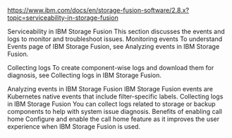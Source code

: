 https://www.ibm.com/docs/en/storage-fusion-software/2.8.x?topic=serviceability-in-storage-fusion



Serviceability in IBM Storage Fusion
This section discusses the events and logs to monitor and troubleshoot issues. 
Monitoring events
To understand Events page of IBM Storage Fusion, see Analyzing events in IBM Storage Fusion.

Collecting logs
To create component-wise logs and download them for diagnosis, see Collecting logs in IBM Storage Fusion.




Analyzing events in IBM Storage Fusion
IBM Storage Fusion events are Kubernetes native events that include filter-specific labels. 
Collecting logs in IBM Storage Fusion
You can collect logs related to storage or backup components to help with system issue diagnosis.
Benefits of enabling call home
Configure and enable the call home feature as it improves the user experience when IBM Storage Fusion is used.






